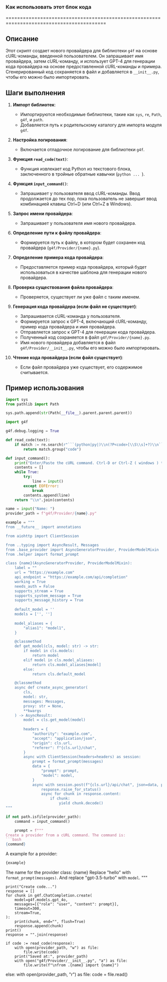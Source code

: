 ### Как использовать этот блок кода
=========================================================================================

Описание
-------------------------
Этот скрипт создает нового провайдера для библиотеки `g4f` на основе cURL-команды, введенной пользователем. Он запрашивает имя провайдера, затем cURL-команду, и использует GPT-4 для генерации кода провайдера на основе предоставленной cURL-команды и примера. Сгенерированный код сохраняется в файл и добавляется в `__init__.py`, чтобы его можно было импортировать.

Шаги выполнения
-------------------------
1. **Импорт библиотек**:
   - Импортируются необходимые библиотеки, такие как `sys`, `re`, `Path`, `g4f`, и `path`.
   - Добавляется путь к родительскому каталогу для импорта модуля `g4f`.

2. **Настройка логирования**:
   - Включается отладочное логирование для библиотеки `g4f`.

3. **Функция `read_code(text)`**:
   - Функция извлекает код Python из текстового блока, заключенного в тройные обратные кавычки (```python ... ```).

4. **Функция `input_command()`**:
   - Запрашивает у пользователя ввод cURL-команды. Ввод продолжается до тех пор, пока пользователь не завершит ввод комбинацией клавиш Ctrl+D (или Ctrl+Z в Windows).

5. **Запрос имени провайдера**:
   - Запрашивает у пользователя имя нового провайдера.

6. **Определение пути к файлу провайдера**:
   - Формируется путь к файлу, в котором будет сохранен код провайдера (`g4f/Provider/{name}.py`).

7. **Определение примера кода провайдера**:
   - Предоставляется пример кода провайдера, который будет использоваться в качестве шаблона для генерации нового провайдера.

8. **Проверка существования файла провайдера**:
   - Проверяется, существует ли уже файл с таким именем.

9. **Генерация кода провайдера (если файл не существует)**:
   - Запрашивается cURL-команда у пользователя.
   - Формируется запрос к GPT-4, включающий cURL-команду, пример кода провайдера и имя провайдера.
   - Отправляется запрос к GPT-4 для генерации кода провайдера.
   - Полученный код сохраняется в файл `g4f/Provider/{name}.py`.
   - Имя нового провайдера добавляется в файл `g4f/Provider/__init__.py`, чтобы его можно было импортировать.

10. **Чтение кода провайдера (если файл существует)**:
    - Если файл провайдера уже существует, его содержимое считывается.

Пример использования
-------------------------

```python
import sys
from pathlib import Path

sys.path.append(str(Path(__file__).parent.parent.parent))

import g4f

g4f.debug.logging = True

def read_code(text):
    if match := re.search(r"```(python|py|)\\n(?P<code>[\\S\\s]+?)\\n```", text):
        return match.group("code")

def input_command():
    print("Enter/Paste the cURL command. Ctrl-D or Ctrl-Z ( windows ) to save it.")
    contents = []
    while True:
        try:
            line = input()
        except EOFError:
            break
        contents.append(line)
    return "\\n".join(contents)

name = input("Name: ")
provider_path = f"g4f/Provider/{name}.py"

example = """
from __future__ import annotations

from aiohttp import ClientSession

from ..typing import AsyncResult, Messages
from .base_provider import AsyncGeneratorProvider, ProviderModelMixin
from .helper import format_prompt

class {name}(AsyncGeneratorProvider, ProviderModelMixin):
    label = ""
    url = "https://example.com"
    api_endpoint = "https://example.com/api/completion"
    working = True
    needs_auth = False
    supports_stream = True
    supports_system_message = True
    supports_message_history = True
    
    default_model = ''
    models = ['', '']
    
    model_aliases = {
        "alias1": "model1",
    }

    @classmethod
    def get_model(cls, model: str) -> str:
        if model in cls.models:
            return model
        elif model in cls.model_aliases:
            return cls.model_aliases[model]
        else:
            return cls.default_model

    @classmethod
    async def create_async_generator(
        cls,
        model: str,
        messages: Messages,
        proxy: str = None,
        **kwargs
    ) -> AsyncResult:
        model = cls.get_model(model)
        
        headers = {
            "authority": "example.com",
            "accept": "application/json",
            "origin": cls.url,
            "referer": f"{cls.url}/chat",
        }
        async with ClientSession(headers=headers) as session:
            prompt = format_prompt(messages)
            data = {
                "prompt": prompt,
                "model": model,
            }
            async with session.post(f"{cls.url}/api/chat", json=data, proxy=proxy) as response:
                response.raise_for_status()
                async for chunk in response.content:
                    if chunk:
                        yield chunk.decode()
"""

if not path.isfile(provider_path):
    command = input_command()

    prompt = f"""
Create a provider from a cURL command. The command is:
```bash
{command}
```
A example for a provider:
```python
{example}
```
The name for the provider class:
{name}
Replace "hello" with `format_prompt(messages)`.
And replace "gpt-3.5-turbo" with `model`.
"""

    print("Create code...")
    response = []
    for chunk in g4f.ChatCompletion.create(
        model=g4f.models.gpt_4o,
        messages=[{"role": "user", "content": prompt}],
        timeout=300,
        stream=True,
    ):
        print(chunk, end="", flush=True)
        response.append(chunk)
    print()
    response = "".join(response)

    if code := read_code(response):
        with open(provider_path, "w") as file:
            file.write(code)
        print("Saved at:", provider_path)
        with open("g4f/Provider/__init__.py", "a") as file:
            file.write(f"\nfrom .{name} import {name}")
else:
    with open(provider_path, "r") as file:
        code = file.read()